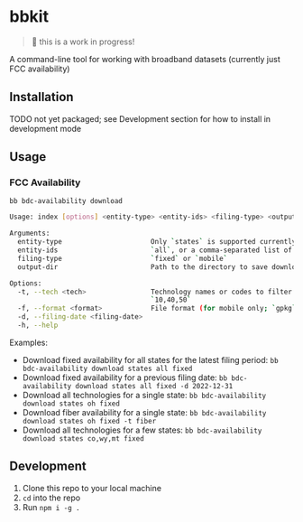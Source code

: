 # bbkit

> 🚨 this is a work in progress!

A command-line tool for working with broadband datasets (currently just FCC availability)

## Installation

TODO not yet packaged; see Development section for how to install in development
mode

## Usage

### FCC Availability

`bb bdc-availability download`

```bash
Usage: index [options] <entity-type> <entity-ids> <filing-type> <output-dir>

Arguments:
  entity-type                      Only `states` is supported currently
  entity-ids                       `all`, or a comma-separated list of entity IDs, e.g. `ca,nv,az`
  filing-type                      `fixed` or `mobile`
  output-dir                       Path to the directory to save downloads to

Options:
  -t, --tech <tech>                Technology names or codes to filter by, e.g. `fiber`, `3g`, `wired`, or
                                   `10,40,50`
  -f, --format <format>            File format (for mobile only; `gpkg` or `shp`)
  -d, --filing-date <filing-date>
  -h, --help
```

Examples:

- Download fixed availability for all states for the latest filing period: `bb bdc-availability download states all fixed`
- Download fixed availability for a previous filing date: `bb bdc-availability download states all fixed -d 2022-12-31`
- Download all technologies for a single state: `bb bdc-availability download states oh fixed`
- Download fiber availability for a single state: `bb bdc-availability download states oh fixed -t fiber`
- Download all technologies for a few states: `bb bdc-availability download states co,wy,mt fixed`

## Development

1. Clone this repo to your local machine
2. `cd` into the repo
3. Run `npm i -g .`
